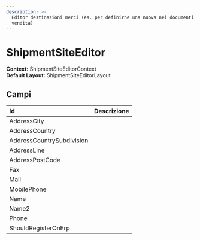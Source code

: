 ```yaml
---
description: >-
  Editor destinazioni merci (es. per definirne una nuova nei documenti di
  vendita)
---
```


# ShipmentSiteEditor

  
 **Context:** ShipmentSiteEditorContext   
 **Default Layout:** ShipmentSiteEditorLayout

## Campi

| Id | Descrizione |
| :--- | :--- |
| AddressCity |  |
| AddressCountry |  |
| AddressCountrySubdivision |  |
| AddressLine |  |
| AddressPostCode |  |
| Fax |  |
| Mail |  |
| MobilePhone |  |
| Name |  |
| Name2 |  |
| Phone |  |
| ShouldRegisterOnErp |  |

